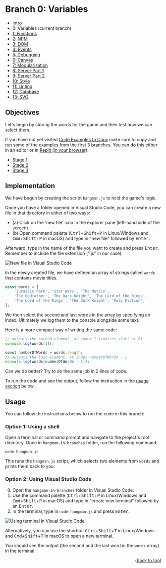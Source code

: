 <div id="top"></div>

<!-- BRANCH TITLE -->

# Branch 0: Variables

- [Intro](https://github.com/portsoc/hangman-in-branches)
- 0: Variables (current branch)
- [1: Functions](https://github.com/portsoc/hangman-in-branches/tree/1)
- [2: NPM](https://github.com/portsoc/hangman-in-branches/tree/2)
- [3: DOM](https://github.com/portsoc/hangman-in-branches/tree/3)
- [4: Events](https://github.com/portsoc/hangman-in-branches/tree/4)
- [5: Debugging](https://github.com/portsoc/hangman-in-branches/tree/5)
- [6: Canvas](https://github.com/portsoc/hangman-in-branches/tree/6)
- [7: Modularisation](https://github.com/portsoc/hangman-in-branches/tree/7)
- [8: Server Part 1](https://github.com/portsoc/hangman-in-branches/tree/8)
- [9: Server Part 2](https://github.com/portsoc/hangman-in-branches/tree/9)
- [10: Style](https://github.com/portsoc/hangman-in-branches/tree/10)
- [11: Linting](https://github.com/portsoc/hangman-in-branches/tree/11)
- [12: Database](https://github.com/portsoc/hangman-in-branches/tree/12)
- [13: SVG](https://github.com/portsoc/hangman-in-branches/tree/13)

## Objectives

Let's begin by storing the words for the game and then test how we can select them.

If you have not yet visited
[Code Examples to Copy](https://portsoc.github.io/code-copy-examples/)
make sure to copy and run some of the examples from the first 3 branches.
You can do this either in an editor or in [Replit (in your browser)](https://replit.com/new/nodejs):

- [Stage 1](https://portsoc.github.io/code-copy-examples)
- [Stage 2](https://portsoc.github.io/code-copy-examples/stage-2)
- [Stage 3](https://portsoc.github.io/code-copy-examples/stage-3)

## Implementation

We have begun by creating the script `hangman.js` to hold the game's logic.

Once you have a folder opened in Visual Studio Code, you can create a new file in that directory in either of two ways:

- (a) Click on the 'new file' icon in the explorer pane (left-hand side of the screen).
- (b) Open command palette (<kbd>Ctrl</kbd>+<kbd>Shift</kbd>+<kbd>P</kbd> in Linux/Windows and <kbd>Cmd</kbd>+<kbd>Shift</kbd>+<kbd>P</kbd> in macOS) and type in "new file" followed by <kbd>Enter</kbd>.

Afterward, type in the name of the file you want to create and press <kbd>Enter</kbd>.
Remember to include the file extension (".js" in our case).

![New file in Visual Studio Code](https://i.imgur.com/n2zVcMU.png)

In the newly created file, we have defined an array of strings called `words` that contains movie titles.

```js
const words = [
    'Jurassic Park', 'Star Wars', 'The Matrix',
    'The Godfather', 'The Dark Knight', 'The Lord of the Rings',
    'The Lord of the Rings', 'The Dark Knight', 'Pulp Fiction',
];
```

We then select the second and last words in the array by specifying an index.
Ultimately we log them to the console alongside some text.

Here is a more compact way of writing the same code:

```js
// outputs the second element, at index 1 (indices start at 0)
console.log(words[1]);

const numberOfWords = words.length;
// outputs the last element, at index numberOfWords - 1
console.log(words[numberOfWords - 1]);
```

Can we do better? Try to do the same job in 2 lines of code.

To run the code and see the output, follow the instruction in the [usage section](#usage) below.

## Usage

You can follow the instructions below to run the code in this branch:

### Option 1: Using a shell

Open a terminal or command prompt and navigate to the project's root directory.
Once in `hangman-in-branches` folder, run the following command:

```
node hangman.js
```

This runs the `hangman.js` script, which selects two elements from `words` and prints them back to you.

### Option 2: Using Visual Studio Code

0. Open the `hangman-in-branches` folder in Visual Studio Code.
0. Use the command palette (<kbd>Ctrl</kbd>+<kbd>Shift</kbd>+<kbd>P</kbd> in Linux/Windows and <kbd>Cmd</kbd>+<kbd>Shift</kbd>+<kbd>P</kbd> in macOS) and type in "create new terminal" followed by an <kbd>Enter</kbd>.
0. In the terminal, type in `node hangman.js` and press <kbd>Enter</kbd>.

![Using terminal in Visual Studio Code](https://i.imgur.com/Dhng76K.png)

Alternatively, you can use the shortcut <kbd>Ctrl</kbd>+<kbd>Shift</kbd>+<kbd>T</kbd> in Linux/Windows and <kbd>Cmd</kbd>+<kbd>Shift</kbd>+<kbd>T</kbd> in macOS to open a new terminal.

You should see the output (the second and the last word in the `words` array) in the terminal.

<p align="right">(<a href="#top">back to top</a>)</p>

